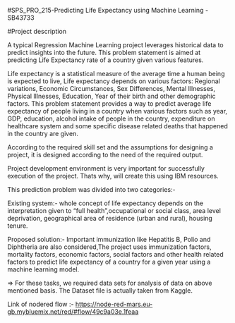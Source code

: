#SPS_PRO_215-Predicting Life Expectancy using Machine Learning - SB43733

#Project description

A typical Regression Machine Learning project leverages historical data to predict insights into the future. This problem statement is aimed at predicting Life Expectancy rate of a country given various features.

Life expectancy is a statistical measure of the average time a human being is expected to live, Life expectancy depends on various factors: Regional variations, Economic Circumstances, Sex Differences, Mental Illnesses, Physical Illnesses, Education, Year of their birth and other demographic factors. This problem statement provides a way to predict average life expectancy of people living in a country when various factors such as year, GDP, education, alcohol intake of people in the country, expenditure on healthcare system and some specific disease related deaths that happened in the country are given.


According to the required skill set and the assumptions for designing a project, it is designed according to the need of the required output.

Project development environment is very important for successfully execution of the project. Thats why, will create this using IBM resources.

This prediction problem was divided into two categories:-

Existing system:- whole concept of life expectancy depends on the interpretation given to “full health”,occupational or social class, area level deprivation, geographical area of residence (urban and rural), housing tenure.

Proposed solution:- Important immunization like Hepatitis B, Polio and Diphtheria are also considered,The project uses immunization factors, mortality factors, economic factors, social factors and other health related factors to predict life expectancy of a country for a given year using a machine learning model.

=> For these tasks, we required data sets for analysis of data on above mentioned basis. The Dataset file is actually taken from Kaggle.

Link of nodered flow :- https://node-red-mars.eu-gb.mybluemix.net/red/#flow/49c9a03e.1feaa 
